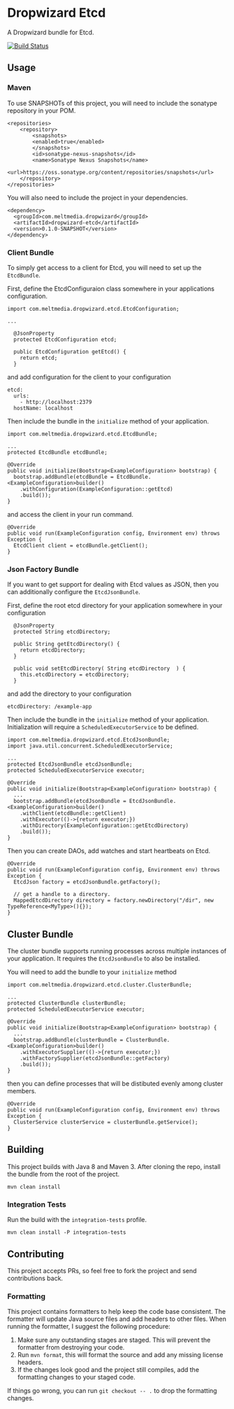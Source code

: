 # Dropwizard Etcd

A Dropwizard bundle for Etcd.

[![Build Status](https://travis-ci.org/meltmedia/dropwizard-etcd.svg)](https://travis-ci.org/meltmedia/dropwizard-etcd)

## Usage

### Maven

To use SNAPSHOTs of this project, you will need to include the sonatype repository in your POM.

```
<repositories>
    <repository>
        <snapshots>
        <enabled>true</enabled>
        </snapshots>
        <id>sonatype-nexus-snapshots</id>
        <name>Sonatype Nexus Snapshots</name>
        <url>https://oss.sonatype.org/content/repositories/snapshots</url>
    </repository>
</repositories>
```

You will also need to include the project in your dependencies.

```
<dependency>
  <groupId>com.meltmedia.dropwizard</groupId>
  <artifactId>dropwizard-etcd</artifactId>
  <version>0.1.0-SNAPSHOT</version>
</dependency>
```

### Client Bundle

To simply get access to a client for Etcd, you will need to set up the `EtcdBundle`.

First, define the EtcdConfiguraion class somewhere in your applications configuration.

```
import com.meltmedia.dropwizard.etcd.EtcdConfiguration;

...

  @JsonProperty
  protected EtcdConfiguration etcd;

  public EtcdConfiguration getEtcd() {
    return etcd;
  }
```

and add configuration for the client to your configuration

```
etcd:
  urls:
    - http://localhost:2379
  hostName: localhost
```

Then include the bundle in the `initialize` method of your application.

```
import com.meltmedia.dropwizard.etcd.EtcdBundle;

...
protected EtcdBundle etcdBundle;

@Override
public void initialize(Bootstrap<ExampleConfiguration> bootstrap) {
  bootstrap.addBundle(etcdBundle = EtcdBundle.<ExampleConfiguration>builder()
    .withConfiguration(ExampleConfiguration::getEtcd)
    .build());
}
```

and access the client in your run command.

```
@Override
public void run(ExampleConfiguration config, Environment env) throws Exception {
  EtcdClient client = etcdBundle.getClient();
}
```


### Json Factory Bundle

If you want to get support for dealing with Etcd values as JSON, then you can additionally configure the `EtcdJsonBundle`.

First, define the root etcd directory for your application somewhere in your configuration

```
  @JsonProperty
  protected String etcdDirectory;
  
  public String getEtcdDirectory() {
    return etcdDirectory;
  }
  
  public void setEtcdDirectory( String etcdDirectory  ) {
    this.etcdDirectory = etcdDirectory;
  }
```

and add the directory to your configuration

```
etcdDirectory: /example-app
```

Then include the bundle in the `initialize` method of your application.  Initialization will require a `ScheduledExecutorService` to be defined.

```
import com.meltmedia.dropwizard.etcd.EtcdJsonBundle;
import java.util.concurrent.ScheduledExecutorService;

...
protected EtcdJsonBundle etcdJsonBundle;
protected ScheduledExecutorService executor;

@Override
public void initialize(Bootstrap<ExampleConfiguration> bootstrap) {
  ...
  bootstrap.addBundle(etcdJsonBundle = EtcdJsonBundle.<ExampleConfiguration>builder()
    .withClient(etcdBundle::getClient)
    .withExecutor(()->{return executor;})
    .withDirectory(ExampleConfiguration::getEtcdDirectory)
    .build());
}
```

Then you can create DAOs, add watches and start heartbeats on Etcd.

```
@Override
public void run(ExampleConfiguration config, Environment env) throws Exception {
  EtcdJson factory = etcdJsonBundle.getFactory();
  
  // get a handle to a directory.
  MappedEtcdDirectory directory = factory.newDirectory("/dir", new TypeReference<MyType>(){});
}
```

## Cluster Bundle

The cluster bundle supports running processes across multiple instances of your application.  It requires the
`EtcdJsonBundle` to also be installed.

You will need to add the bundle to your `initialize` method

```
import com.meltmedia.dropwizard.etcd.cluster.ClusterBundle;

...
protected ClusterBundle clusterBundle;
protected ScheduledExecutorService executor;

@Override
public void initialize(Bootstrap<ExampleConfiguration> bootstrap) {
  ...
  bootstrap.addBundle(clusterBundle = ClusterBundle.<ExampleConfiguration>builder()
    .withExecutorSupplier(()->{return executor;})
    .withFactorySupplier(etcdJsonBundle::getFactory)
    .build());
}
```

then you can define processes that will be distibuted evenly among cluster members.

```
@Override
public void run(ExampleConfiguration config, Environment env) throws Exception {
  ClusterService clusterService = clusterBundle.getService();
}
```

## Building

This project builds with Java 8 and Maven 3.  After cloning the repo, install the bundle from the root of the project.

```
mvn clean install
```

### Integration Tests

Run the build with the `integration-tests` profile.

```
mvn clean install -P integration-tests
```

## Contributing

This project accepts PRs, so feel free to fork the project and send contributions back.

### Formatting

This project contains formatters to help keep the code base consistent.  The formatter will update Java source files and add headers to other files.  When running the formatter, I suggest the following procedure:

1. Make sure any outstanding stages are staged.  This will prevent the formatter from destroying your code.
2. Run `mvn format`, this will format the source and add any missing license headers.
3. If the changes look good and the project still compiles, add the formatting changes to your staged code.

If things go wrong, you can run `git checkout -- .` to drop the formatting changes. 
